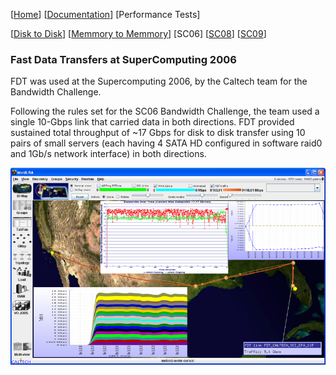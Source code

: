 [[Home](index.md)]   [[Documentation](doc-fdt-ddcopy.md)]   [Performance Tests]

[[Disk to Disk](perf-disk-to-disk.md)]   [[Memmory to Memmory](perf-memory-to-memory.md)]   [SC06]   [[SC08](perf-sc08.md)]   [[SC09](perf-sc09.md)]

### Fast Data Transfers at SuperComputing 2006
FDT was used at the Supercomputing 2006, by the Caltech team for the Bandwidth Challenge.

Following the rules set for the SC06 Bandwidth Challenge, the team used a single 10-Gbps link that carried data in both directions. FDT provided sustained total throughput of ~17 Gbps for disk to disk transfer using 10 pairs of small servers (each having 4 SATA HD configured in software raid0 and 1Gb/s network interface) in both directions.

![SC06](img/SC06.png)
